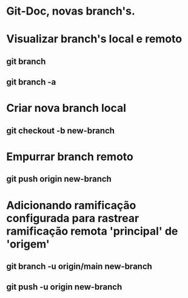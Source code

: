 # Git-Doc, novas branch's.

# Visualizar branch's local e remoto
## git branch
## git branch -a

# Criar nova branch local 
## git checkout -b new-branch

# Empurrar branch remoto
## git push origin new-branch

# Adicionando ramificação configurada para rastrear ramificação remota 'principal' de 'origem'
## git branch -u origin/main new-branch
## git push -u origin new-branch
